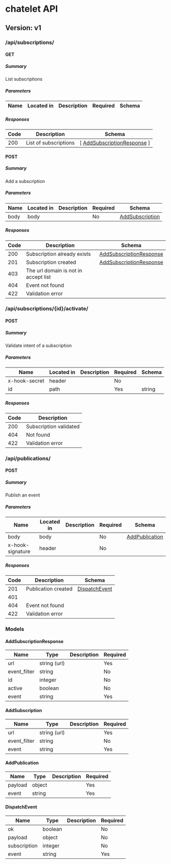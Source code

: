 # chatelet API
## Version: v1

### /api/subscriptions/

#### GET
##### Summary

List subscriptions

##### Parameters

| Name | Located in | Description | Required | Schema |
| ---- | ---------- | ----------- | -------- | ---- |

##### Responses

| Code | Description | Schema |
| ---- | ----------- | ------ |
| 200 | List of subscriptions | [ [AddSubscriptionResponse](#addsubscriptionresponse) ] |

#### POST
##### Summary

Add a subscription

##### Parameters

| Name | Located in | Description | Required | Schema |
| ---- | ---------- | ----------- | -------- | ---- |
| body | body |  | No | [AddSubscription](#addsubscription) |

##### Responses

| Code | Description | Schema |
| ---- | ----------- | ------ |
| 200 | Subscription already exists | [AddSubscriptionResponse](#addsubscriptionresponse) |
| 201 | Subscription created | [AddSubscriptionResponse](#addsubscriptionresponse) |
| 403 | The url domain is not in accept list |  |
| 404 | Event not found |  |
| 422 | Validation error |  |

### /api/subscriptions/{id}/activate/

#### POST
##### Summary

Validate intent of a subscription

##### Parameters

| Name | Located in | Description | Required | Schema |
| ---- | ---------- | ----------- | -------- | ---- |
| x-hook-secret | header |  | No |  |
| id | path |  | Yes | string |

##### Responses

| Code | Description |
| ---- | ----------- |
| 200 | Subscription validated |
| 404 | Not found |
| 422 | Validation error |

### /api/publications/

#### POST
##### Summary

Publish an event

##### Parameters

| Name | Located in | Description | Required | Schema |
| ---- | ---------- | ----------- | -------- | ---- |
| body | body |  | No | [AddPublication](#addpublication) |
| x-hook-signature | header |  | No |  |

##### Responses

| Code | Description | Schema |
| ---- | ----------- | ------ |
| 201 | Publication created | [DispatchEvent](#dispatchevent) |
| 401 |  |  |
| 404 | Event not found |  |
| 422 | Validation error |  |

### Models

#### AddSubscriptionResponse

| Name | Type | Description | Required |
| ---- | ---- | ----------- | -------- |
| url | string (url) |  | Yes |
| event_filter | string |  | No |
| id | integer |  | No |
| active | boolean |  | No |
| event | string |  | Yes |

#### AddSubscription

| Name | Type | Description | Required |
| ---- | ---- | ----------- | -------- |
| url | string (url) |  | Yes |
| event_filter | string |  | No |
| event | string |  | Yes |

#### AddPublication

| Name | Type | Description | Required |
| ---- | ---- | ----------- | -------- |
| payload | object |  | Yes |
| event | string |  | Yes |

#### DispatchEvent

| Name | Type | Description | Required |
| ---- | ---- | ----------- | -------- |
| ok | boolean |  | No |
| payload | object |  | No |
| subscription | integer |  | No |
| event | string |  | Yes |
